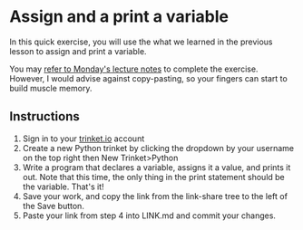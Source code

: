 # Assign and a print a variable

In this quick exercise, you will use the what we learned in the previous lesson to assign and print a variable. 

You may [refer to Monday's lecture notes](https://github.com/allegheny-college-cmpsc-100-fall-2023/course-materials/blob/main/lecture-content/variables-getting-started-9-4-23.md) to complete the exercise. However, I would advise against copy-pasting, so your fingers can start to build muscle memory. 

## Instructions 

1. Sign in to your [trinket.io](https://trinket.io/) account
2. Create a new Python trinket by clicking the dropdown by your username on the top right then New Trinket>Python
3. Write a program that declares a variable, assigns it a value, and prints it out. Note that this time, the only thing in the print statement should be the variable. That's it! 
4. Save your work, and copy the link from the link-share tree to the left of the Save button. 
5. Paste your link from step 4 into LINK.md and commit your changes. 
